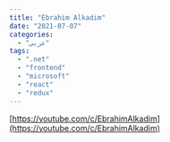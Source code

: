 ```yaml
---
title: "Ebrahim Alkadim"
date: "2021-07-07"
categories:
  - "عربي"
tags:
  - ".net"
  - "frontend"
  - "microsoft"
  - "react"
  - "redux"
---
```


[https://youtube.com/c/EbrahimAlkadim](https://youtube.com/c/EbrahimAlkadim)
